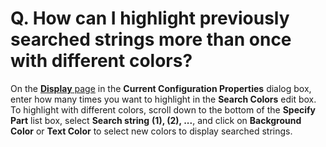# Q. How can I highlight previously searched strings more than once with different colors?

On the [**Display** page](../../dlg/properties/display/index) in the **Current Configuration Properties**
dialog box, enter how many times you want to
highlight in the **Search Colors** edit box. To highlight with different colors,
scroll down to the bottom of the **Specify Part** list box, select **Search string**
**(1), (2), ...**, and click on **Background Color** or **Text Color** to select new
colors to display searched strings.
